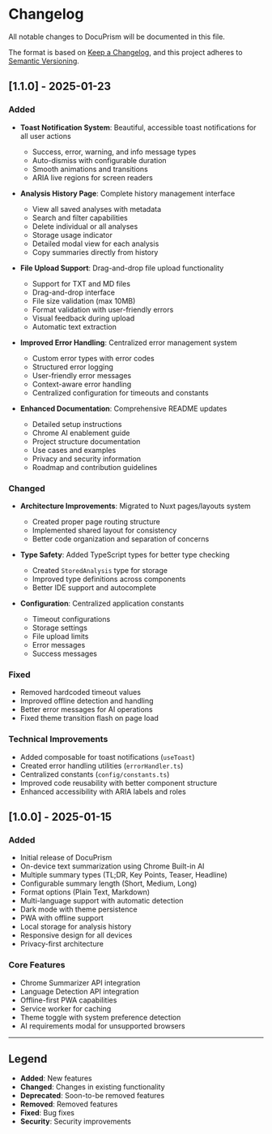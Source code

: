 # Changelog

All notable changes to DocuPrism will be documented in this file.

The format is based on [Keep a Changelog](https://keepachangelog.com/en/1.0.0/),
and this project adheres to [Semantic Versioning](https://semver.org/spec/v2.0.0.html).

## [1.1.0] - 2025-01-23

### Added
- **Toast Notification System**: Beautiful, accessible toast notifications for all user actions
  - Success, error, warning, and info message types
  - Auto-dismiss with configurable duration
  - Smooth animations and transitions
  - ARIA live regions for screen readers

- **Analysis History Page**: Complete history management interface
  - View all saved analyses with metadata
  - Search and filter capabilities
  - Delete individual or all analyses
  - Storage usage indicator
  - Detailed modal view for each analysis
  - Copy summaries directly from history

- **File Upload Support**: Drag-and-drop file upload functionality
  - Support for TXT and MD files
  - Drag-and-drop interface
  - File size validation (max 10MB)
  - Format validation with user-friendly errors
  - Visual feedback during upload
  - Automatic text extraction

- **Improved Error Handling**: Centralized error management system
  - Custom error types with error codes
  - Structured error logging
  - User-friendly error messages
  - Context-aware error handling
  - Centralized configuration for timeouts and constants

- **Enhanced Documentation**: Comprehensive README updates
  - Detailed setup instructions
  - Chrome AI enablement guide
  - Project structure documentation
  - Use cases and examples
  - Privacy and security information
  - Roadmap and contribution guidelines

### Changed
- **Architecture Improvements**: Migrated to Nuxt pages/layouts system
  - Created proper page routing structure
  - Implemented shared layout for consistency
  - Better code organization and separation of concerns

- **Type Safety**: Added TypeScript types for better type checking
  - Created `StoredAnalysis` type for storage
  - Improved type definitions across components
  - Better IDE support and autocomplete

- **Configuration**: Centralized application constants
  - Timeout configurations
  - Storage settings
  - File upload limits
  - Error messages
  - Success messages

### Fixed
- Removed hardcoded timeout values
- Improved offline detection and handling
- Better error messages for AI operations
- Fixed theme transition flash on page load

### Technical Improvements
- Added composable for toast notifications (`useToast`)
- Created error handling utilities (`errorHandler.ts`)
- Centralized constants (`config/constants.ts`)
- Improved code reusability with better component structure
- Enhanced accessibility with ARIA labels and roles

## [1.0.0] - 2025-01-15

### Added
- Initial release of DocuPrism
- On-device text summarization using Chrome Built-in AI
- Multiple summary types (TL;DR, Key Points, Teaser, Headline)
- Configurable summary length (Short, Medium, Long)
- Format options (Plain Text, Markdown)
- Multi-language support with automatic detection
- Dark mode with theme persistence
- PWA with offline support
- Local storage for analysis history
- Responsive design for all devices
- Privacy-first architecture

### Core Features
- Chrome Summarizer API integration
- Language Detection API integration
- Offline-first PWA capabilities
- Service worker for caching
- Theme toggle with system preference detection
- AI requirements modal for unsupported browsers

---

## Legend

- **Added**: New features
- **Changed**: Changes in existing functionality
- **Deprecated**: Soon-to-be removed features
- **Removed**: Removed features
- **Fixed**: Bug fixes
- **Security**: Security improvements
